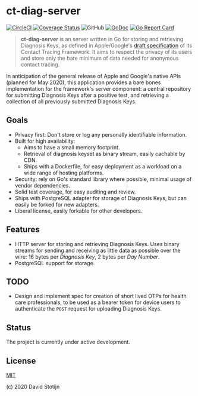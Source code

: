 # ct-diag-server

[![CircleCI](https://circleci.com/gh/dstotijn/ct-diag-server.svg?style=shield)](https://circleci.com/gh/dstotijn/ct-diag-server)
[![Coverage Status](https://coveralls.io/repos/github/dstotijn/ct-diag-server/badge.svg?branch=master)](https://coveralls.io/github/dstotijn/ct-diag-server?branch=master)
![GitHub](https://img.shields.io/github/license/dstotijn/ct-diag-server)
[![GoDoc](https://godoc.org/github.com/dstotijn/ct-diag-server?status.svg)](https://godoc.org/github.com/dstotijn/ct-diag-server)
[![Go Report Card](https://goreportcard.com/badge/github.com/dstotijn/ct-diag-server)](https://goreportcard.com/report/github.com/dstotijn/ct-diag-server)

> **ct-diag-server** is an server written in Go for storing and retrieving
> Diagnosis Keys, as defined in Apple/Google's [draft specification](https://www.apple.com/covid19/contacttracing/)
> of its Contact Tracing Framework. It aims to respect the privacy of its users
> and store only the bare minimum of data needed for anonymous contact tracing.

In anticipation of the general release of Apple and Google's native APIs (planned
for May 2020), this application provides a bare bones implementation for the
framework's server component: a central repository for submitting Diagnosis Keys
after a positive test, and retrieving a collection of all previously submitted
Diagnosis Keys.

## Goals

- Privacy first: Don't store or log any personally identifiable information.
- Built for high availability:
  - Aims to have a small memory footprint.
  - Retrieval of diagnosis keyset as binary stream, easily cachable by CDN.
  - Ships with a Dockerfile, for easy deployment as a workload on a wide range
    of hosting platforms.
- Security: rely on Go's standard library where possible, minimal usage of vendor
  dependencies.
- Solid test coverage, for easy auditing and review.
- Ships with PostgreSQL adapter for storage of Diagnosis Keys, but can easily be
  forked for new adapters.
- Liberal license, easily forkable for other developers.

## Features

- HTTP server for storing and retrieving Diagnosis Keys. Uses
  binary streams for sending and receiving as little data as possible over the
  wire: 16 bytes per _Diagnosis Key_, 2 bytes per _Day Number_.
- PostgreSQL support for storage.

## TODO

- Design and implement spec for creation of short lived OTPs for health care
  professionals, to be used as a bearer token for device users to authenticate
  the `POST` request for uploading Diagnosis Keys.

## Status

The project is currently under active development.

## License

[MIT](LICENSE)

(c) 2020 David Stotijn
